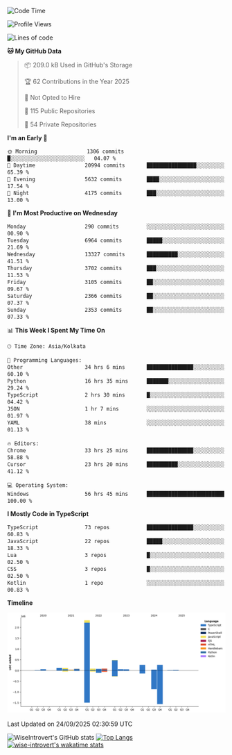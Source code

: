 <!--START_SECTION:waka-->
![Code Time](http://img.shields.io/badge/Code%20Time-4%2C301%20hrs%2030%20mins-blue)

![Profile Views](http://img.shields.io/badge/Profile%20Views-8-blue)

![Lines of code](https://img.shields.io/badge/From%20Hello%20World%20I%27ve%20Written-4.1%20million%20lines%20of%20code-blue)

**🐱 My GitHub Data** 

> 📦 209.0 kB Used in GitHub's Storage 
 > 
> 🏆 62 Contributions in the Year 2025
 > 
> 🚫 Not Opted to Hire
 > 
> 📜 115 Public Repositories 
 > 
> 🔑 54 Private Repositories 
 > 
**I'm an Early 🐤** 

```text
🌞 Morning                1306 commits        █░░░░░░░░░░░░░░░░░░░░░░░░   04.07 % 
🌆 Daytime                20994 commits       ████████████████░░░░░░░░░   65.39 % 
🌃 Evening                5632 commits        ████░░░░░░░░░░░░░░░░░░░░░   17.54 % 
🌙 Night                  4175 commits        ███░░░░░░░░░░░░░░░░░░░░░░   13.00 % 
```
📅 **I'm Most Productive on Wednesday** 

```text
Monday                   290 commits         ░░░░░░░░░░░░░░░░░░░░░░░░░   00.90 % 
Tuesday                  6964 commits        █████░░░░░░░░░░░░░░░░░░░░   21.69 % 
Wednesday                13327 commits       ██████████░░░░░░░░░░░░░░░   41.51 % 
Thursday                 3702 commits        ███░░░░░░░░░░░░░░░░░░░░░░   11.53 % 
Friday                   3105 commits        ██░░░░░░░░░░░░░░░░░░░░░░░   09.67 % 
Saturday                 2366 commits        ██░░░░░░░░░░░░░░░░░░░░░░░   07.37 % 
Sunday                   2353 commits        ██░░░░░░░░░░░░░░░░░░░░░░░   07.33 % 
```


📊 **This Week I Spent My Time On** 

```text
🕑︎ Time Zone: Asia/Kolkata

💬 Programming Languages: 
Other                    34 hrs 6 mins       ███████████████░░░░░░░░░░   60.10 % 
Python                   16 hrs 35 mins      ███████░░░░░░░░░░░░░░░░░░   29.24 % 
TypeScript               2 hrs 30 mins       █░░░░░░░░░░░░░░░░░░░░░░░░   04.42 % 
JSON                     1 hr 7 mins         ░░░░░░░░░░░░░░░░░░░░░░░░░   01.97 % 
YAML                     38 mins             ░░░░░░░░░░░░░░░░░░░░░░░░░   01.13 % 

🔥 Editors: 
Chrome                   33 hrs 25 mins      ███████████████░░░░░░░░░░   58.88 % 
Cursor                   23 hrs 20 mins      ██████████░░░░░░░░░░░░░░░   41.12 % 

💻 Operating System: 
Windows                  56 hrs 45 mins      █████████████████████████   100.00 % 
```

**I Mostly Code in TypeScript** 

```text
TypeScript               73 repos            ███████████████░░░░░░░░░░   60.83 % 
JavaScript               22 repos            █████░░░░░░░░░░░░░░░░░░░░   18.33 % 
Lua                      3 repos             █░░░░░░░░░░░░░░░░░░░░░░░░   02.50 % 
CSS                      3 repos             █░░░░░░░░░░░░░░░░░░░░░░░░   02.50 % 
Kotlin                   1 repo              ░░░░░░░░░░░░░░░░░░░░░░░░░   00.83 % 
```



**Timeline**

![Lines of Code chart](https://raw.githubusercontent.com/wise-introvert/wise-introvert/master/assets/bar_graph.png)


 Last Updated on 24/09/2025 02:30:59 UTC
<!--END_SECTION:waka-->

![WiseIntrovert's GitHub stats](https://github-readme-stats.vercel.app/api?username=wise-introvert&count_private=true&show_icons=true)
[![Top Langs](https://github-readme-stats.vercel.app/api/top-langs/?username=wise-introvert&langs_count=10)](https://github.com/anuraghazra/github-readme-stats)
[![wise-introvert's wakatime stats](https://github-readme-stats.vercel.app/api/wakatime?username=wiseintrovert)](https://github.com/anuraghazra/github-readme-stats)
